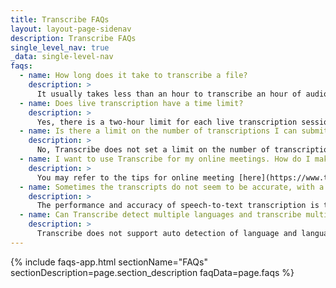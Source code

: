 ```yaml
---
title: Transcribe FAQs
layout: layout-page-sidenav
description: Transcribe FAQs
single_level_nav: true
_data: single-level-nav
faqs:
  - name: How long does it take to transcribe a file?
    description: >
      It usually takes less than an hour to transcribe an hour of audio. Depending on the audio quality, the duration may vary. If the audio is soft and mumbled, it could take slightly longer.
  - name: Does live transcription have a time limit?
    description: >
      Yes, there is a two-hour limit for each live transcription session. 
  - name: Is there a limit on the number of transcriptions I can submit?
    description: >
      No, Transcribe does not set a limit on the number of transcriptions a user can submit. In general, users should use the service appropriately and with fair usage. If you have large number of transcription tasks to be processed in batch, please contact us separately at <transcribe@tech.gov.sg>. 
  - name: I want to use Transcribe for my online meetings. How do I make sure the voices of all attendees are captured?
    description: >
      You may refer to the tips for online meeting [here](https://www.transcribe.gov.sg/user_guide/useful_tips/live_recording/){:target="_blank"} for more information on the setup.
  - name: Sometimes the transcripts do not seem to be accurate, with a number of errors and missing texts. Why is that so?
    description: >
      The performance and accuracy of speech-to-text transcription is typically measured by Word Error Rate (WER) that summarises the errors in a transcript including insertion, deletion and substitution. In reality, the accuracy varies according to use case scenario and is determined by a number of factors such as the fluency, the enunciation and speakers’ accents. For use case in a formal speech setting with professional audio system and articulate speakers, the WER could be as low as 10%. For meetings and focus group discussions that involve many speakers with different accents and fluency, poor audio system and significant background noise, the WER could go as high as 30% to 40%. Therefore, the accuracy for each transcription task varies and sometimes one transcript could have more errors than the other.
  - name: Can Transcribe detect multiple languages and transcribe multiple languages in a task?
    description: >
      Transcribe does not support auto detection of language and language switching in a task. After the language for the task is selected, the transcript would be in the selected language only. Any other languages used in the same task would not be transcribed 
---
```


{% include faqs-app.html sectionName="FAQs" sectionDescription=page.section_description faqData=page.faqs %}
